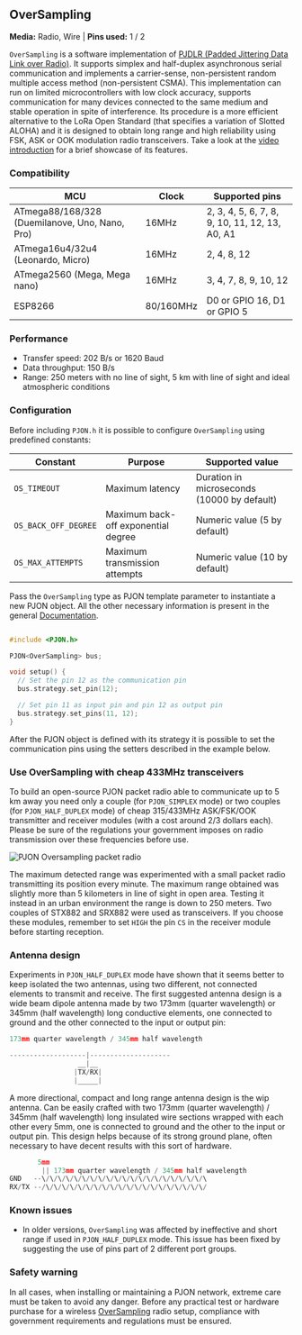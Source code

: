## OverSampling

**Media:** Radio, Wire |
**Pins used:** 1 / 2

`OverSampling` is a software implementation of [PJDLR (Padded Jittering Data Link over Radio)](/src/strategies/OverSampling/specification/PJDLR-specification-v3.0.md). It supports simplex and half-duplex asynchronous serial communication and implements a carrier-sense, non-persistent random multiple access method (non-persistent CSMA). This implementation can run on limited microcontrollers with low clock accuracy, supports communication for many devices connected to the same medium and stable operation in spite of interference. Its procedure is a more efficient alternative to the LoRa Open Standard (that specifies a variation of Slotted ALOHA) and it is designed to obtain long range and high reliability using FSK, ASK or OOK modulation radio transceivers. Take a look at the [video introduction](https://www.youtube.com/watch?v=G1ckfsMzPns) for a brief showcase of its features.

### Compatibility
| MCU              | Clock | Supported pins   |
| ---------------- |------ | ---------------- |
| ATmega88/168/328 (Duemilanove, Uno, Nano, Pro) | 16MHz | 2, 3, 4, 5, 6, 7, 8, 9, 10, 11, 12, 13, A0, A1 |
| ATmega16u4/32u4 (Leonardo, Micro) | 16MHz | 2, 4, 8, 12 |
| ATmega2560 (Mega, Mega nano) | 16MHz | 3, 4, 7, 8, 9, 10, 12 |
| ESP8266 | 80/160MHz | D0 or GPIO 16, D1 or GPIO 5 |

### Performance
- Transfer speed: 202 B/s or 1620 Baud
- Data throughput: 150 B/s
- Range: 250 meters with no line of sight, 5 km with line of sight and ideal atmospheric conditions

### Configuration
Before including `PJON.h` it is possible to configure `OverSampling` using predefined constants:

| Constant                  | Purpose                             | Supported value                             |
| ------------------------- |------------------------------------ | ------------------------------------------- |
| `OS_TIMEOUT`              | Maximum latency                     | Duration in microseconds (10000 by default) |
| `OS_BACK_OFF_DEGREE`      | Maximum back-off exponential degree | Numeric value (5 by default)                |
| `OS_MAX_ATTEMPTS`         | Maximum transmission attempts       | Numeric value (10 by default)               |

Pass the `OverSampling` type as PJON template parameter to instantiate a new PJON object. All the other necessary information is present in the general [Documentation](/documentation).
```cpp  

#include <PJON.h>

PJON<OverSampling> bus;

void setup() {
  // Set the pin 12 as the communication pin
  bus.strategy.set_pin(12);

  // Set pin 11 as input pin and pin 12 as output pin
  bus.strategy.set_pins(11, 12);
}  
```
After the PJON object is defined with its strategy it is possible to set the communication pins using the setters described in the example below.

### Use OverSampling with cheap 433MHz transceivers
To build an open-source PJON packet radio able to communicate up to 5 km away you need only a couple (for `PJON_SIMPLEX` mode) or two couples (for `PJON_HALF_DUPLEX` mode) of cheap 315/433MHz ASK/FSK/OOK transmitter and receiver modules (with a cost around 2/3 dollars each). Please be sure of the regulations your government imposes on radio transmission over these frequencies before use.

![PJON Oversampling packet radio](http://www.gioblu.com/PJON/PJON-OverSampling-packet-radio-STX882-SRX882.jpg)

The maximum detected range was experimented with a small packet radio transmitting its position every minute. The maximum range obtained was slightly more than 5 kilometers in line of sight in open area. Testing it instead in an urban environment the range is down to 250 meters. Two couples of STX882 and SRX882 were used as transceivers. If you choose these modules, remember to set `HIGH` the pin `CS` in the receiver module before starting reception.

### Antenna design
Experiments in `PJON_HALF_DUPLEX` mode have shown that it seems better to keep isolated the two antennas, using two different, not connected elements to transmit and receive. The first suggested antenna design is a wide beam dipole antenna made by two 173mm (quarter wavelength) or 345mm (half wavelength) long conductive elements, one connected to ground and the other connected to the input or output pin:
```cpp  
173mm quarter wavelength / 345mm half wavelength

-------------------|--------------------
                 __|__
                |TX/RX|
                |_____|
```
A more directional, compact and long range antenna design is the wip antenna. Can be easily crafted with two 173mm (quarter wavelength) / 345mm (half wavelength) long insulated wire sections wrapped with each other every 5mm, one is connected to ground and the other to the input or output pin. This design helps because of its strong ground plane, often necessary to have decent results with this sort of hardware.
```cpp  
       5mm
        || 173mm quarter wavelength / 345mm half wavelength
GND   --\/\/\/\/\/\/\/\/\/\/\/\/\/\/\/\/\/\/\/\/\
RX/TX --/\/\/\/\/\/\/\/\/\/\/\/\/\/\/\/\/\/\/\/\/
```

### Known issues
- In older versions, `OverSampling` was affected by ineffective and short range if used in `PJON_HALF_DUPLEX` mode. This issue has been fixed by suggesting the use of pins part of 2 different port groups.

### Safety warning
In all cases, when installing or maintaining a PJON network, extreme care must be taken to avoid any danger. Before any practical test or hardware purchase for a wireless [OverSampling](/src/strategies/OverSampling) radio setup, compliance with government requirements and regulations must be ensured.
